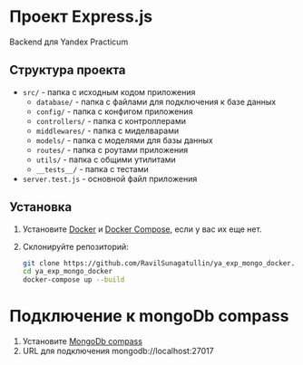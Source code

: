 # Проект Express.js 

 Backend для Yandex Practicum 

## Структура проекта

- `src/` - папка с исходным кодом приложения
   - `database/` - папка с файлами для подключения к базе данных
   - `config/` - папка с конфигом приложения
   - `controllers/` - папка с контроллерами
   - `middlewares/` - папка с миделварами
   - `models/` - папка с моделями для базы данных
   - `routes/` - папка с роутами приложения
   - `utils/` - папка с общими утилитами
   - `__tests__/` - папка с тестами
- `server.test.js` - основной файл приложения

## Установка

1. Установите [Docker](https://docs.docker.com/get-docker/) и [Docker Compose](https://docs.docker.com/compose/install/), если у вас их еще нет.
2. Склонируйте репозиторий:
   
   ```bash
   git clone https://github.com/RavilSunagatullin/ya_exp_mongo_docker.git
   cd ya_exp_mongo_docker
   docker-compose up --build
# Подключение к mongoDb compass
1. Установите [MongoDb compass](https://www.mongodb.com/products/tools/compass)
2. URL для подключения mongodb://localhost:27017